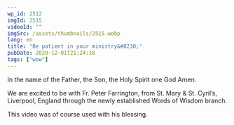 ```yaml
---
wp_id: 2512
imgId: 2515
videoId: ""
imgSrc: /assets/thumbnails/2515.webp
lang: en
title: "Be patient in your ministry&#8230;"
pubDate: 2020-12-01T21:24:18
tags: ["wow"]
---
```


<!-- page: 6 -->

<p>In the name of the Father, the Son, the Holy Spirit one God Amen.</p>
<p>We are excited to be with Fr. Peter Farrington, from St. Mary &amp; St. Cyril&#8217;s, Liverpool, England through the newly established Words of Wisdom branch.</p>
<p>This video was of course used with his blessing.</p>
<p>&nbsp;</p>
